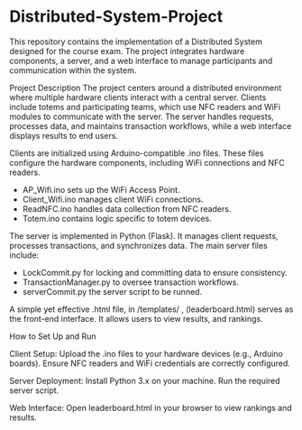 # Distributed-System-Project
This repository contains the implementation of a Distributed System designed for the course exam. The project integrates hardware components, a server, and a web interface to manage participants and communication within the system.

Project Description
The project centers around a distributed environment where multiple hardware clients interact with a central server. Clients include totems and participating teams, which use NFC readers and WiFi modules to communicate with the server. The server handles requests, processes data, and maintains transaction workflows, while a web interface displays results to end users.

Clients are initialized using Arduino-compatible .ino files. 
These files configure the hardware components, including WiFi connections and NFC readers.
- AP_Wifi.ino sets up the WiFi Access Point.
- Client_Wifi.ino manages client WiFi connections.
- ReadNFC.ino handles data collection from NFC readers.
- Totem.ino contains logic specific to totem devices.

The server is implemented in Python (Flask).
It manages client requests, processes transactions, and synchronizes data. 
The main server files include:
- LockCommit.py for locking and committing data to ensure consistency.
- TransactionManager.py to oversee transaction workflows.
- serverCommit.py the server script to be runned.

A simple yet effective .html file, in /templates/ , (leaderboard.html) serves as the front-end interface. It allows users to view results, and rankings.

How to Set Up and Run

Client Setup:
Upload the .ino files to your hardware devices (e.g., Arduino boards).
Ensure NFC readers and WiFi credentials are correctly configured.

Server Deployment:
Install Python 3.x on your machine.
Run the required server script.

Web Interface:
Open leaderboard.html in your browser to view rankings and results.
